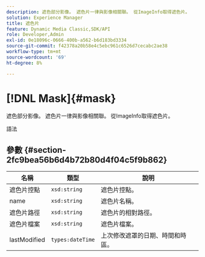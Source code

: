 ```yaml
---
description: 遮色部分影像。 遮色片一律與影像相關聯。 從ImageInfo取得遮色片。
solution: Experience Manager
title: 遮色片
feature: Dynamic Media Classic,SDK/API
role: Developer,Admin
exl-id: 0e18096c-0666-400b-a562-b6d183bd3334
source-git-commit: f42378a20b58e4c5ebc961c6526d7cecabc2ae38
workflow-type: tm+mt
source-wordcount: '69'
ht-degree: 8%

---
```


# [!DNL Mask]{#mask}

遮色部分影像。 遮色片一律與影像相關聯。 從ImageInfo取得遮色片。

語法

## 參數 {#section-2fc9bea56b6d4b72b80d4f04c5f9b862}

| 名稱 | 類型 | 說明 |
|---|---|---|
| 遮色片控點 | `xsd:string` | 遮色片控點。 |
| name | `xsd:string` | 遮色片名稱。 |
| 遮色片路徑 | `xsd:string` | 遮色片的相對路徑。 |
| 遮色片檔案 | `xsd:string` | 遮色片檔案。 |
| lastModified | `types:dateTime` | 上次修改遮罩的日期、時間和時區。 |
